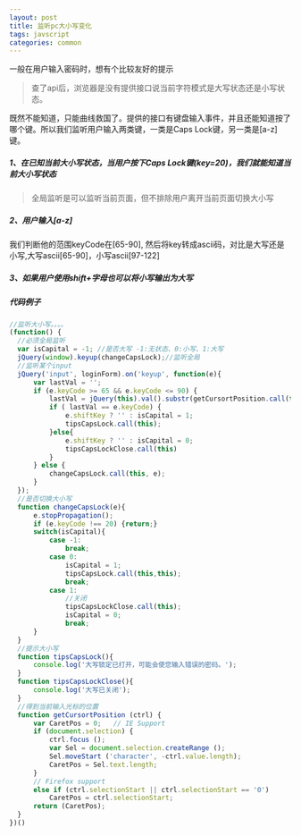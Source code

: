```yaml
---
layout: post
title: 监听pc大小写变化
tags: javscript
categories: common
---
```

一般在用户输入密码时，想有个比较友好的提示
> 查了api后，浏览器是没有提供接口说当前字符模式是大写状态还是小写状态。

既然不能知道，只能曲线救国了。提供的接口有键盘输入事件，并且还能知道按了哪个键。所以我们监听用户输入两类键，一类是Caps Lock键，另一类是[a-z]键。
##### 1、在已知当前大小写状态，当用户按下Caps Lock键(key=20)，我们就能知道当前大小写状态
> 全局监听是可以监听当前页面，但不排除用户离开当前页面切换大小写

##### 2、用户输入[a-z]
我们判断他的范围keyCode在[65-90],
然后将key转成ascii码，对比是大写还是小写,大写ascii[65-90]，小写ascii[97-122]
##### 3、如果用户使用shift+字母也可以将小写输出为大写

##### 代码例子
```javascript
//监听大小写。。。。
(function() {
  //必须全局监听
  var isCapital = -1; //是否大写 -1:无状态、0:小写、1:大写
  jQuery(window).keyup(changeCapsLock);//监听全局
  //监听某个input
  jQuery('input', loginForm).on('keyup', function(e){
      var lastVal = '';
      if (e.keyCode >= 65 && e.keyCode <= 90) {
          lastVal = jQuery(this).val().substr(getCursortPosition.call(this,this)-1, 1).charCodeAt(0);
          if ( lastVal == e.keyCode) {
              e.shiftKey ? '' : isCapital = 1;
              tipsCapsLock.call(this);
          }else{
              e.shiftKey ? '' : isCapital = 0;
              tipsCapsLockClose.call(this)
          }
      } else {
          changeCapsLock.call(this, e);
      }
  });
  //是否切换大小写
  function changeCapsLock(e){
      e.stopPropagation();
      if (e.keyCode !== 20) {return;}
      switch(isCapital){
          case -1:
              break;
          case 0:
              isCapital = 1;
              tipsCapsLock.call(this,this);
              break;
          case 1:
              //关闭
              tipsCapsLockClose.call(this);
              isCapital = 0;
              break;
      }
  }
  //提示大小写
  function tipsCapsLock(){
      console.log('大写锁定已打开，可能会使您输入错误的密码。');
  }
  function tipsCapsLockClose(){
      console.log('大写已关闭');
  }
  //得到当前输入光标的位置
  function getCursortPosition (ctrl) {
      var CaretPos = 0;   // IE Support
      if (document.selection) {
          ctrl.focus ();
          var Sel = document.selection.createRange ();
          Sel.moveStart ('character', -ctrl.value.length);
          CaretPos = Sel.text.length;
      }
      // Firefox support
      else if (ctrl.selectionStart || ctrl.selectionStart == '0')
          CaretPos = ctrl.selectionStart;
      return (CaretPos);
  }
})()



```